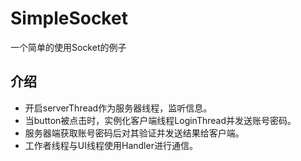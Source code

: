 # SimpleSocket
一个简单的使用Socket的例子
## 介绍
- 开启serverThread作为服务器线程，监听信息。
- 当button被点击时，实例化客户端线程LoginThread并发送账号密码。
- 服务器端获取账号密码后对其验证并发送结果给客户端。
- 工作者线程与UI线程使用Handler进行通信。
